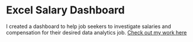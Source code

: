 # Excel Salary Dashboard
I created a dashboard to help job seekers to investigate salaries and compensation for their desired data analytics job. 
[Check out my work here](Project_1-Dashboard)
